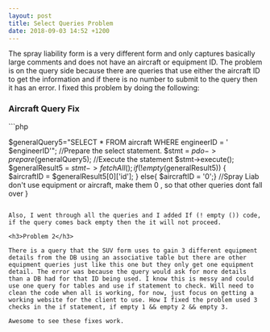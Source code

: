 ```yaml
---
layout: post
title: Select Queries Problem
date: 2018-09-03 14:52 +1200
---
```

The spray liability form is a very different form and only captures basically large comments and does not have an aircraft or equipment ID. The problem is on the query side because there are queries that use either the aircraft ID to get the information and if there is no number to submit to the query then it has an error. I fixed this problem by doing the following:

<h3>Aircraft Query Fix </h3>
```php

$generalQuery5="SELECT * FROM aircraft WHERE engineerID = ' $engineerID'";
            //Prepare the select statement.
            $stmt = $pdo->prepare($generalQuery5);
            //Execute the statement
            $stmt->execute();  
            $generalResult5 = $stmt->fetchAll();
            if(!empty($generalResult5))
            {
            $aircraftID = $generalResult5[0]['id'];
            }
            else{ $aircraftID = '0';} //Spray Liab don't use equipment or aircraft, make them 0 , so that other queries dont fall over
            }
```

Also, I went through all the queries and I added If (! empty ()) code, if the query comes back empty then the it will not proceed.

<h3>Problem 2</h3>

There is a query that the SUV form uses to gain 3 different equipment details from the DB using an associative table but there are other equipment queries just like this one but they only get one equipment detail. The error was because the query would ask for more details than a DB had for that ID being used. I know this is messy and could use one query for tables and use if statement to check. Will need to clean the code when all is working, for now, just focus on getting a working website for the client to use. How I fixed the problem used 3 checks in the if statement, if empty 1 && empty 2 && empty 3. 

Awesome to see these fixes work. 
